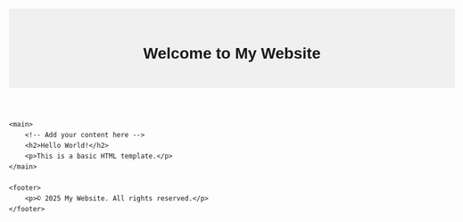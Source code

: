 <!DOCTYPE html>
<html lang="en">
<head>
    <meta charset="UTF-8">
    <meta name="viewport" content="width=device-width, initial-scale=1.0">
    <title>My Website</title>
    <style>
        body {
            font-family: Arial, sans-serif;
            line-height: 1.6;
            margin: 0;
            padding: 20px;
            max-width: 800px;
            margin: 0 auto;
        }
        header, footer {
            text-align: center;
            padding: 20px;
            background-color: #f0f0f0;
        }
        main {
            padding: 20px;
        }
    </style>
</head>
<body>
    <header>
        <h1>Welcome to My Website</h1>
    </header>

    <main>
        <!-- Add your content here -->
        <h2>Hello World!</h2>
        <p>This is a basic HTML template.</p>
    </main>

    <footer>
        <p>© 2025 My Website. All rights reserved.</p>
    </footer>
</body>
</html>
